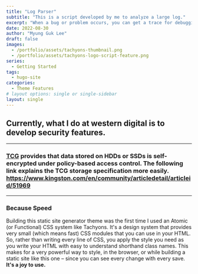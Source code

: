 ```yaml
---
title: "Log Parser"
subtitle: "This is a script developed by me to analyze a large log."
excerpt: "When a bug or problem occurs, you can get a trace for debugging on the device, and when the amount of this trace is large, it can be several hundred mega. It is difficult to analyze all of this, so using python, I developed a python script that evicts only the necessary parts and changes the enum numeric value to an enum string.."
date: 2022-08-30
author: "Myung Guk Lee"
draft: false
images:
  - /portfolio/assets/tachyons-thumbnail.png
  - /portfolio/assets/tachyons-logo-script-feature.png
series:
  - Getting Started
tags:
  - hugo-site
categories:
  - Theme Features
# layout options: single or single-sidebar
layout: single
---
```



## Currently, what I do at western digital is to develop security features.

---

### [TCG](https://nvmexpress.org/wp-content/uploads/TCGandNVMe_Joint_White_Paper-TCG_Storage_Opal_and_NVMe_FINAL.pdf)  provides that data stored on HDDs or SSDs is self-encrypted under policy-based access control. The following link explains the TCG storage specification more easily. https://www.kingston.com/en/community/articledetail/articleid/51969

---

### Because Speed

Building this static site generator theme was the first time I used an Atomic
(or Functional) CSS system like Tachyons. It's a design system that provides
very small (which means fast) CSS modules that you can use in your HTML. So,
rather than writing every line of CSS, you apply the style you need as you write
your HTML with easy to understand shorthand class names. This makes for a very
powerful way to style, in the browser, or while building a static site like this
one – since you can see every change with every save. **It's a joy to use.**

